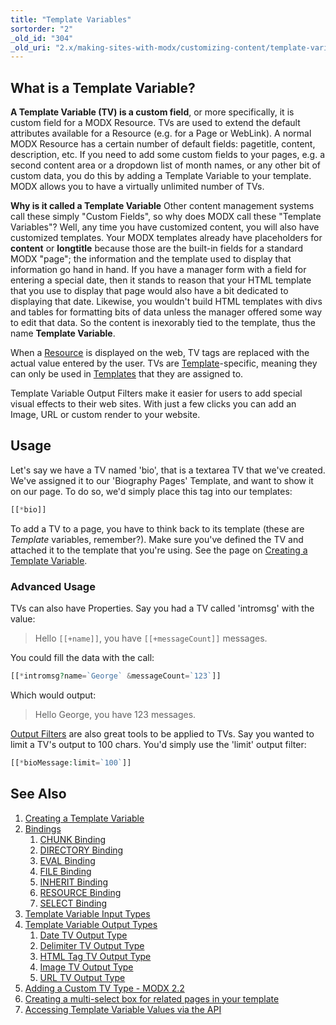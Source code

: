 ```yaml
---
title: "Template Variables"
sortorder: "2"
_old_id: "304"
_old_uri: "2.x/making-sites-with-modx/customizing-content/template-variables"
---
```


## What is a Template Variable?

**A Template Variable (TV) is a custom field**, or more specifically, it is custom field for a MODX Resource. TVs are used to extend the default attributes available for a Resource (e.g. for a Page or WebLink). A normal MODX Resource has a certain number of default fields: pagetitle, content, description, etc. If you need to add some custom fields to your pages, e.g. a second content area or a dropdown list of month names, or any other bit of custom data, you do this by adding a Template Variable to your template. MODX allows you to have a virtually unlimited number of TVs.

**Why is it called a Template Variable**
Other content management systems call these simply "Custom Fields", so why does MODX call these "Template Variables"? Well, any time you have customized content, you will also have customized templates. Your MODX templates already have placeholders for **content** or **longtitle** because those are the built-in fields for a standard MODX "page"; the information and the template used to display that information go hand in hand. If you have a manager form with a field for entering a special date, then it stands to reason that your HTML template that you use to display that page would also have a bit dedicated to displaying that date. Likewise, you wouldn't build HTML templates with divs and tables for formatting bits of data unless the manager offered some way to edit that data. So the content is inexorably tied to the template, thus the name **Template Variable**.

When a [Resource](building-sites/resources "Resources") is displayed on the web, TV tags are replaced with the actual value entered by the user. TVs are [Template](building-sites/elements/templates "Templates")-specific, meaning they can only be used in [Templates](building-sites/elements/templates "Templates") that they are assigned to.

Template Variable Output Filters make it easier for users to add special visual effects to their web sites. With just a few clicks you can add an Image, URL or custom render to your website.

## Usage

Let's say we have a TV named 'bio', that is a textarea TV that we've created. We've assigned it to our 'Biography Pages' Template, and want to show it on our page. To do so, we'd simply place this tag into our templates:

```php
[[*bio]]
```

To add a TV to a page, you have to think back to its template (these are _Template_ variables, remember?). Make sure you've defined the TV and attached it to the template that you're using. See the page on [Creating a Template Variable](building-sites/elements/template-variables/step-by-step "Creating a Template Variable").

### Advanced Usage

TVs can also have Properties. Say you had a TV called 'intromsg' with the value:

> Hello `[[+name]]`, you have `[[+messageCount]]` messages.

You could fill the data with the call:

```php
[[*intromsg?name=`George` &messageCount=`123`]]
```

Which would output:

> Hello George, you have 123 messages.

[Output Filters](building-sites/elements/template-variables/step-by-step "Input and Output Filters (Output Modifiers)") are also great tools to be applied to TVs. Say you wanted to limit a TV's output to 100 chars. You'd simply use the 'limit' output filter:

```php
[[*bioMessage:limit=`100`]]
```

## See Also

1. [Creating a Template Variable](building-sites/elements/template-variables/step-by-step)
2. [Bindings](building-sites/elements/template-variables/bindings)
    1. [CHUNK Binding](building-sites/elements/template-variables/bindings/chunk-binding)
    2. [DIRECTORY Binding](building-sites/elements/template-variables/bindings/directory-binding)
    3. [EVAL Binding](building-sites/elements/template-variables/bindings/eval-binding)
    4. [FILE Binding](building-sites/elements/template-variables/bindings/file-binding)
    5. [INHERIT Binding](building-sites/elements/template-variables/bindings/inherit-binding)
    6. [RESOURCE Binding](building-sites/elements/template-variables/bindings/resource-binding)
    7. [SELECT Binding](building-sites/elements/template-variables/bindings/select-binding)
3. [Template Variable Input Types](building-sites/elements/template-variables/input-types)
4. [Template Variable Output Types](building-sites/elements/template-variables/output-types)
    1. [Date TV Output Type](building-sites/elements/template-variables/output-types/date)
    2. [Delimiter TV Output Type](building-sites/elements/template-variables/output-types/delimiter)
    3. [HTML Tag TV Output Type](building-sites/elements/template-variables/output-types/html)
    4. [Image TV Output Type](building-sites/elements/template-variables/output-types/image)
    5. [URL TV Output Type](building-sites/elements/template-variables/output-types/url)
5. [Adding a Custom TV Type - MODX 2.2](extending-modx/custom-tvs)
6. [Creating a multi-select box for related pages in your template](building-sites/tutorials/multiselect-related-pages)
7. [Accessing Template Variable Values via the API](extending-modx/snippets/accessing-tvs)
